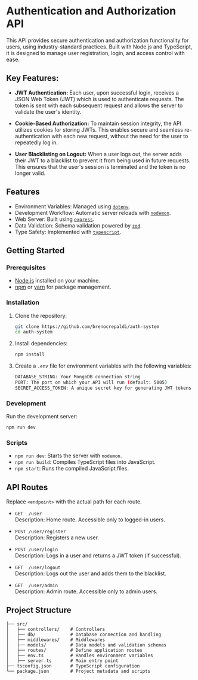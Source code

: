 
# Authentication and Authorization API

This API provides secure authentication and authorization functionality for users, using industry-standard practices. Built with Node.js and TypeScript, it is designed to manage user registration, login, and access control with ease.

## Key Features:
- **JWT Authentication:** Each user, upon successful login, receives a JSON Web Token (JWT) which is used to authenticate requests. The token is sent with each subsequent request and allows the server to validate the user's identity.

- **Cookie-Based Authorization:** To maintain session integrity, the API utilizes cookies for storing JWTs. This enables secure and seamless re-authentication with each new request, without the need for the user to repeatedly log in.

- **User Blacklisting on Logout:** When a user logs out, the server adds their JWT to a blacklist to prevent it from being used in future requests. This ensures that the user's session is terminated and the token is no longer valid.

## Features

- Environment Variables: Managed using [`dotenv`](https://www.npmjs.com/package/dotenv).
- Development Workflow: Automatic server reloads with [`nodemon`](https://www.npmjs.com/package/nodemon).
- Web Server: Built using [`express`](https://www.npmjs.com/package/express).
- Data Validation: Schema validation powered by [`zod`](https://www.npmjs.com/package/zod).
- Type Safety: Implemented with [`typescript`](https://www.npmjs.com/package/typescript).

## Getting Started

### Prerequisites

- [Node.js](https://nodejs.org/) installed on your machine.
- [npm](https://www.npmjs.com/) or [yarn](https://yarnpkg.com/) for package management.

### Installation

1. Clone the repository:
   ```bash
   git clone https://github.com/brenocrepaldi/auth-system
   cd auth-system
   ```

2. Install dependencies:
   ```bash
   npm install
   ```

3. Create a `.env` file for environment variables with the following variables:
   ```bash
   DATABASE_STRING: Your MongoDB connection string
   PORT: The port on which your API will run (default: 5005)
   SECRET_ACCESS_TOKEN: A unique secret key for generating JWT tokens (highly recommended to keep this secure)
   ```

### Development

Run the development server:
```bash
npm run dev
```

### Scripts

- `npm run dev`: Starts the server with `nodemon`.
- `npm run build`: Compiles TypeScript files into JavaScript.
- `npm start`: Runs the compiled JavaScript files.

## API Routes

Replace `<endpoint>` with the actual path for each route.

- `GET  /user`  
  Description: Home route. Accessible only to logged-in users.
  
- `POST /user/register`  
  Description: Registers a new user.
  
- `POST /user/login`  
  Description: Logs in a user and returns a JWT token (if successful).
  
- `GET  /user/logout`  
  Description: Logs out the user and adds them to the blacklist.
  
- `GET  /user/admin`  
  Description: Admin route. Accessible only to admin users.

## Project Structure

```plaintext
├── src/
│   ├── controllers/    # Controllers
│   ├── db/             # Database connection and handling
│   ├── middlewares/    # Middlewares
│   ├── models/         # Data models and validation schemas
│   ├── routes/         # Define application routes
│   ├── env.ts          # Handles environment variables
│   ├── server.ts       # Main entry point
├── tsconfig.json       # TypeScript configuration
└── package.json        # Project metadata and scripts
```

